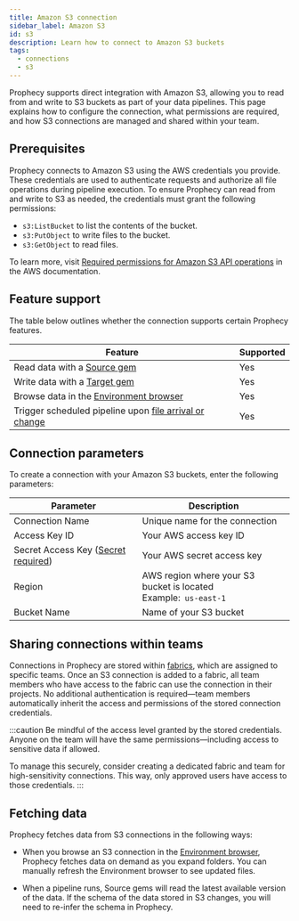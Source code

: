 ```yaml
---
title: Amazon S3 connection
sidebar_label: Amazon S3
id: s3
description: Learn how to connect to Amazon S3 buckets
tags:
  - connections
  - s3
---
```


Prophecy supports direct integration with Amazon S3, allowing you to read from and write to S3 buckets as part of your data pipelines. This page explains how to configure the connection, what permissions are required, and how S3 connections are managed and shared within your team.

## Prerequisites

Prophecy connects to Amazon S3 using the AWS credentials you provide. These credentials are used to authenticate requests and authorize all file operations during pipeline execution. To ensure Prophecy can read from and write to S3 as needed, the credentials must grant the following permissions:

- `s3:ListBucket` to list the contents of the bucket.
- `s3:PutObject` to write files to the bucket.
- `s3:GetObject` to read files.

To learn more, visit [Required permissions for Amazon S3 API operations](https://docs.aws.amazon.com/AmazonS3/latest/userguide/using-with-s3-policy-actions.html) in the AWS documentation.

## Feature support

The table below outlines whether the connection supports certain Prophecy features.

| Feature                                                                                                     | Supported |
| ----------------------------------------------------------------------------------------------------------- | --------- |
| Read data with a [Source gem](/analysts/s3-gem)                                                             | Yes       |
| Write data with a [Target gem](/analysts/s3-gem)                                                            | Yes       |
| Browse data in the [Environment browser](/analysts/project-editor#sidebar)                                  | Yes       |
| Trigger scheduled pipeline upon [file arrival or change](/analysts/triggers#file-arrival-or-change-trigger) | Yes       |

## Connection parameters

To create a connection with your Amazon S3 buckets, enter the following parameters:

| Parameter                                                                                              | Description                                                         |
| ------------------------------------------------------------------------------------------------------ | ------------------------------------------------------------------- |
| Connection Name                                                                                        | Unique name for the connection                                      |
| Access Key ID                                                                                          | Your AWS access key ID                                              |
| Secret Access Key ([Secret required](docs/administration/fabrics/prophecy-fabrics/secrets/secrets.md)) | Your AWS secret access key                                          |
| Region                                                                                                 | AWS region where your S3 bucket is located<br/>Example:` us-east-1` |
| Bucket Name                                                                                            | Name of your S3 bucket                                              |

## Sharing connections within teams

Connections in Prophecy are stored within [fabrics](docs/administration/fabrics/prophecy-fabrics/prophecy-fabrics.md), which are assigned to specific teams. Once an S3 connection is added to a fabric, all team members who have access to the fabric can use the connection in their projects. No additional authentication is required—team members automatically inherit the access and permissions of the stored connection credentials.

:::caution
Be mindful of the access level granted by the stored credentials. Anyone on the team will have the same permissions—including access to sensitive data if allowed.

To manage this securely, consider creating a dedicated fabric and team for high-sensitivity connections. This way, only approved users have access to those credentials.
:::

## Fetching data

Prophecy fetches data from S3 connections in the following ways:

- When you browse an S3 connection in the [Environment browser](/analysts/pipelines), Prophecy fetches data on demand as you expand folders. You can manually refresh the Environment browser to see updated files.

- When a pipeline runs, Source gems will read the latest available version of the data. If the schema of the data stored in S3 changes, you will need to re-infer the schema in Prophecy.
